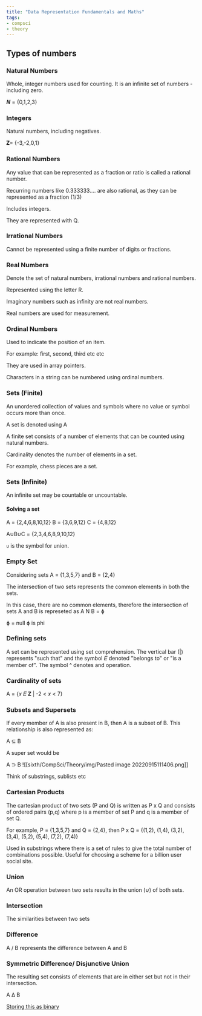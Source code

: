 ```yaml
---
title: "Data Representation Fundamentals and Maths"
tags:
- compsci
- theory
---
```


## Types of numbers

### Natural Numbers
Whole, integer numbers used for counting. It is an infinite set of numbers - including zero. 

𝑵 = {0,1,2,3}

### Integers
Natural numbers, including negatives.

𝐙= {-3,-2,0,1}

### Rational Numbers

Any value that can be represented as a fraction or ratio is called a rational number.

Recurring numbers like 0.333333.... are also rational, as they can be represented as a fraction (1/3)

Includes integers.

They are represented with Q.

### Irrational Numbers

Cannot be represented using a finite number of digits or fractions.

### Real Numbers

Denote the set of natural numbers, irrational numbers and rational numbers.

Represented using the letter R.

Imaginary numbers such as infinity are not real numbers.

Real numbers are used for measurement.

### Ordinal Numbers
Used to indicate the position of an item.

For example: first, second, third etc etc

They are used in array pointers.

Characters in a string can be numbered using ordinal numbers.

### Sets (Finite)
An unordered collection of values and symbols where no value or symbol occurs more than once. 

A set is denoted using A 

A finite set consists of a number of elements that can be counted using natural numbers.

Cardinality denotes the number of elements in a set.

For example, chess pieces are a set.

### Sets (Infinite)

An infinite set may be countable or uncountable.


#### Solving a set 

A = {2,4,6,8,10,12}
B = {3,6,9,12}
C = {4,8,12}

A∪B∪C = {2,3,4,6,8,9,10,12}

`∪` is the symbol for union.

### Empty Set
Considering sets A = {1,3,5,7} and B = {2,4}

The intersection of two sets represents the common elements in both the sets.

In this case, there are no common elements, therefore the intersection of sets A and B is represeted as A N B = ɸ

ɸ = null
ɸ is phi

### Defining sets
 A set can be represented using set comprehension.
The vertical bar (|) represents "such that" and the symbol 𝐸 denoted "belongs to" or "is a member of". The symbol ^ denotes and operation.

### Cardinality of sets

A = {𝑥 𝐸 𝐙 | -2 < 𝑥 < 7}

### Subsets and Supersets
If every member of A is also present in B, then A is a subset of B. This relationship is also represented as:

A ⊆ B

A super set would be 

A ⊃ B
![[sixth/CompSci/Theory/img/Pasted image 20220915111406.png]]

Think of substrings, sublists etc

### Cartesian Products

The cartesian product of two sets (P and Q) is written as P x Q and consists of ordered pairs (p,q) where p is a member of set P and q is a member of set Q.

For example, P = {1,3,5,7} and Q = {2,4}, then P x Q = {(1,2), (1,4), (3,2), (3,4), (5,2), (5,4), (7,2), (7,4)}

Used in substrings where there is a set of rules to give the total number of combinations possible. Useful for choosing a scheme for a billion user social site.

### Union

An OR operation between two sets results in the union (∪) of both sets.

### Intersection

The similarities between two sets

### Difference

A / B represents the difference between A and B

### Symmetric Difference/ Disjunctive Union

The resulting set consists of elements that are in either set but not in their intersection. 

A Δ B


[Storing this as binary](sixth/CompSci/Theory/NumberBases)

‎‎
